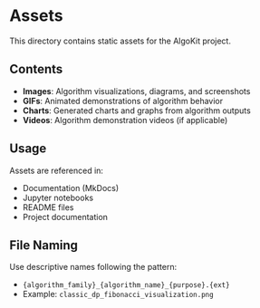 # Assets

This directory contains static assets for the AlgoKit project.

## Contents

- **Images**: Algorithm visualizations, diagrams, and screenshots
- **GIFs**: Animated demonstrations of algorithm behavior
- **Charts**: Generated charts and graphs from algorithm outputs
- **Videos**: Algorithm demonstration videos (if applicable)

## Usage

Assets are referenced in:
- Documentation (MkDocs)
- Jupyter notebooks
- README files
- Project documentation

## File Naming

Use descriptive names following the pattern:
- `{algorithm_family}_{algorithm_name}_{purpose}.{ext}`
- Example: `classic_dp_fibonacci_visualization.png`
